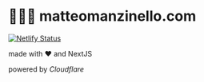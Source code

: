 # 👨🏻‍💻 matteomanzinello.com

[![Netlify Status](https://api.netlify.com/api/v1/badges/7b05d43e-4a90-46cc-b8a5-7c35a8435598/deploy-status)](https://app.netlify.com/sites/matteomanzinello/deploys)

made with ❤️ and NextJS

powered by _Cloudflare_
